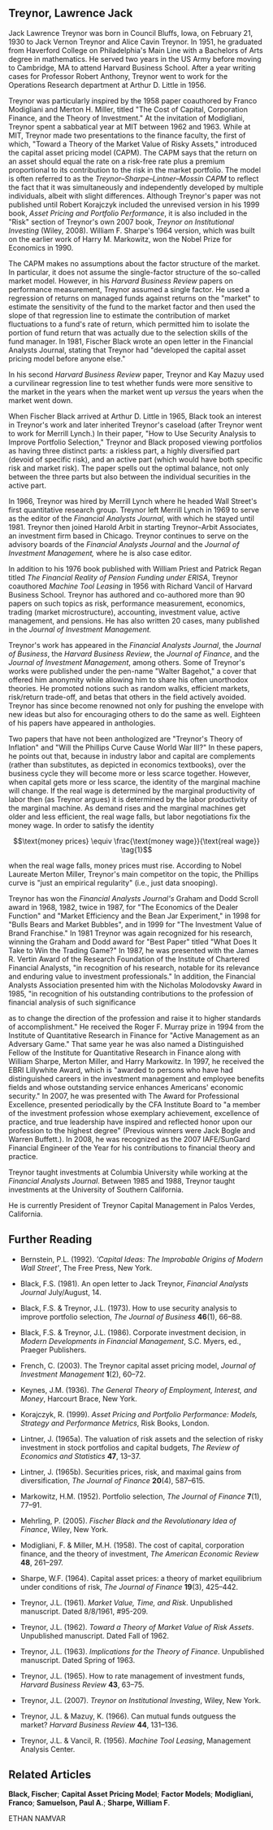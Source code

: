 ## **Treynor, Lawrence Jack**

Jack Lawrence Treynor was born in Council Bluffs, Iowa, on February 21, 1930 to Jack Vernon Treynor and Alice Cavin Treynor. In 1951, he graduated from Haverford College on Philadelphia's Main Line with a Bachelors of Arts degree in mathematics. He served two years in the US Army before moving to Cambridge, MA to attend Harvard Business School. After a year writing cases for Professor Robert Anthony, Treynor went to work for the Operations Research department at Arthur D. Little in 1956.

Treynor was particularly inspired by the 1958 paper coauthored by Franco Modigliani and Merton H. Miller, titled "The Cost of Capital, Corporation Finance, and the Theory of Investment." At the invitation of Modigliani, Treynor spent a sabbatical year at MIT between 1962 and 1963. While at MIT, Treynor made two presentations to the finance faculty, the first of which, "Toward a Theory of the Market Value of Risky Assets," introduced the capital asset pricing model (CAPM). The CAPM says that the return on an asset should equal the rate on a risk-free rate plus a premium proportional to its contribution to the risk in the market portfolio. The model is often referred to as the *Treynor–Sharpe–Lintner–Mossin CAPM* to reflect the fact that it was simultaneously and independently developed by multiple individuals, albeit with slight differences. Although Treynor's paper was not published until Robert Korajczyk included the unrevised version in his 1999 book, *Asset Pricing and Portfolio Performance*, it is also included in the "Risk" section of Treynor's own 2007 book, *Treynor on Institutional Investing* (Wiley, 2008). William F. Sharpe's 1964 version, which was built on the earlier work of Harry M. Markowitz, won the Nobel Prize for Economics in 1990.

The CAPM makes no assumptions about the factor structure of the market. In particular, it does not assume the single-factor structure of the so-called market model. However, in his *Harvard Business Review* papers on performance measurement, Treynor assumed a single factor. He used a regression of returns on managed funds against returns on the "market" to estimate the sensitivity of the fund to the market factor and then used the slope of that regression line to estimate the contribution of market fluctuations to a fund's rate of return, which permitted him to isolate the portion of fund return that was actually due to the selection skills of the fund manager. In 1981, Fischer Black wrote an open letter in the Financial Analysts Journal, stating that Treynor had "developed the capital asset pricing model before anyone else."

In his second *Harvard Business Review* paper, Treynor and Kay Mazuy used a curvilinear regression line to test whether funds were more sensitive to the market in the years when the market went up *versus* the years when the market went down.

When Fischer Black arrived at Arthur D. Little in 1965, Black took an interest in Treynor's work and later inherited Treynor's caseload (after Treynor went to work for Merrill Lynch.) In their paper, "How to Use Security Analysis to Improve Portfolio Selection," Treynor and Black proposed viewing portfolios as having three distinct parts: a riskless part, a highly diversified part (devoid of specific risk), and an active part (which would have both specific risk and market risk). The paper spells out the optimal balance, not only between the three parts but also between the individual securities in the active part.

In 1966, Treynor was hired by Merrill Lynch where he headed Wall Street's first quantitative research group. Treynor left Merrill Lynch in 1969 to serve as the editor of the *Financial Analysts Journal,* with which he stayed until 1981. Treynor then joined Harold Arbit in starting Treynor–Arbit Associates, an investment firm based in Chicago. Treynor continues to serve on the advisory boards of the *Financial Analysts Journal* and the *Journal of Investment Management,* where he is also case editor.

In addition to his 1976 book published with William Priest and Patrick Regan titled *The Financial Reality of Pension Funding under ERISA*, Treynor coauthored *Machine Tool Leasing* in 1956 with Richard Vancil of Harvard Business School. Treynor has authored and co-authored more than 90 papers on such topics as risk, performance measurement, economics, trading (market microstructure), accounting, investment value, active management, and pensions. He has also written 20 cases, many published in the *Journal of Investment Management.*

Treynor's work has appeared in the *Financial Analysts Journal*, the *Journal of Business*, the *Harvard Business Review*, the *Journal of Finance*, and the *Journal of Investment Management*, among others. Some of Treynor's works were published under the pen-name "Walter Bagehot," a cover that offered him anonymity while allowing him to share his often unorthodox theories. He promoted notions such as random walks, efficient markets, risk/return trade-off, and betas that others in the field actively avoided. Treynor has since become renowned not only for pushing the envelope with new ideas but also for encouraging others to do the same as well. Eighteen of his papers have appeared in anthologies.

Two papers that have not been anthologized are "Treynor's Theory of Inflation" and "Will the Phillips Curve Cause World War III?" In these papers, he points out that, because in industry labor and capital are complements (rather than substitutes, as depicted in economics textbooks), over the business cycle they will become more or less scarce together. However, when capital gets more or less scarce, the identity of the marginal machine will change. If the real wage is determined by the marginal productivity of labor then (as Treynor argues) it is determined by the labor productivity of the marginal machine. As demand rises and the marginal machines get older and less efficient, the real wage falls, but labor negotiations fix the money wage. In order to satisfy the identity

$$\text{money prices} \equiv \frac{\text{money wage}}{\text{real wage}} \tag{1}$$

when the real wage falls, money prices must rise. According to Nobel Laureate Merton Miller, Treynor's main competitor on the topic, the Phillips curve is "just an empirical regularity" (i.e., just data snooping).

Treynor has won the *Financial Analysts Journal's* Graham and Dodd Scroll award in 1968, 1982, twice in 1987, for "The Economics of the Dealer Function" and "Market Efficiency and the Bean Jar Experiment," in 1998 for "Bulls Bears and Market Bubbles", and in 1999 for "The Investment Value of Brand Franchise." In 1981 Treynor was again recognized for his research, winning the Graham and Dodd award for "Best Paper" titled "What Does It Take to Win the Trading Game?" In 1987, he was presented with the James R. Vertin Award of the Research Foundation of the Institute of Chartered Financial Analysts, "in recognition of his research, notable for its relevance and enduring value to investment professionals." In addition, the Financial Analysts Association presented him with the Nicholas Molodovsky Award in 1985, "in recognition of his outstanding contributions to the profession of financial analysis of such significance

as to change the direction of the profession and raise it to higher standards of accomplishment." He received the Roger F. Murray prize in 1994 from the Institute of Quantitative Research in Finance for "Active Management as an Adversary Game." That same year he was also named a Distinguished Fellow of the Institute for Quantitative Research in Finance along with William Sharpe, Merton Miller, and Harry Markowitz. In 1997, he received the EBRI Lillywhite Award, which is "awarded to persons who have had distinguished careers in the investment management and employee benefits fields and whose outstanding service enhances Americans' economic security." In 2007, he was presented with The Award for Professional Excellence, presented periodically by the CFA Institute Board to "a member of the investment profession whose exemplary achievement, excellence of practice, and true leadership have inspired and reflected honor upon our profession to the highest degree" (Previous winners were Jack Bogle and Warren Buffett.). In 2008, he was recognized as the 2007 IAFE/SunGard Financial Engineer of the Year for his contributions to financial theory and practice.

Treynor taught investments at Columbia University while working at the *Financial Analysts Journal*. Between 1985 and 1988, Treynor taught investments at the University of Southern California.

He is currently President of Treynor Capital Management in Palos Verdes, California.

## **Further Reading**

- Bernstein, P.L. (1992). *'Capital Ideas: The Improbable Origins of Modern Wall Street'*, The Free Press, New York.
- Black, F.S. (1981). An open letter to Jack Treynor, *Financial Analysts Journal* July/August, 14.
- Black, F.S. & Treynor, J.L. (1973). How to use security analysis to improve portfolio selection, *The Journal of Business* **46**(1), 66–88.
- Black, F.S. & Treynor, J.L. (1986). Corporate investment decision, in *Modern Developments in Financial Management*, S.C. Myers, ed., Praeger Publishers.
- French, C. (2003). The Treynor capital asset pricing model, *Journal of Investment Management* **1**(2), 60–72.
- Keynes, J.M. (1936). *The General Theory of Employment, Interest, and Money*, Harcourt Brace, New York.
- Korajczyk, R. (1999). *Asset Pricing and Portfolio Performance: Models, Strategy and Performance Metrics*, Risk Books, London.
- Lintner, J. (1965a). The valuation of risk assets and the selection of risky investment in stock portfolios and capital budgets, *The Review of Economics and Statistics* **47**, 13–37.

- Lintner, J. (1965b). Securities prices, risk, and maximal gains from diversification, *The Journal of Finance* **20**(4), 587–615.
- Markowitz, H.M. (1952). Portfolio selection, *The Journal of Finance* **7**(1), 77–91.
- Mehrling, P. (2005). *Fischer Black and the Revolutionary Idea of Finance*, Wiley, New York.
- Modigliani, F. & Miller, M.H. (1958). The cost of capital, corporation finance, and the theory of investment, *The American Economic Review* **48**, 261–297.
- Sharpe, W.F. (1964). Capital asset prices: a theory of market equilibrium under conditions of risk, *The Journal of Finance* **19**(3), 425–442.
- Treynor, J.L. (1961). *Market Value, Time, and Risk*. Unpublished manuscript. Dated 8/8/1961, #95-209.
- Treynor, J.L. (1962). *Toward a Theory of Market Value of Risk Assets*. Unpublished manuscript. Dated Fall of 1962.
- Treynor, J.L. (1963). *Implications for the Theory of Finance*. Unpublished manuscript. Dated Spring of 1963.

- Treynor, J.L. (1965). How to rate management of investment funds, *Harvard Business Review* **43**, 63–75.
- Treynor, J.L. (2007). *Treynor on Institutional Investing*, Wiley, New York.
- Treynor, J.L. & Mazuy, K. (1966). Can mutual funds outguess the market? *Harvard Business Review* **44**, 131–136.
- Treynor, J.L. & Vancil, R. (1956). *Machine Tool Leasing*, Management Analysis Center.

## **Related Articles**

**Black, Fischer**; **Capital Asset Pricing Model**; **Factor Models**; **Modigliani, Franco**; **Samuelson, Paul A.**; **Sharpe, William F**.

ETHAN NAMVAR